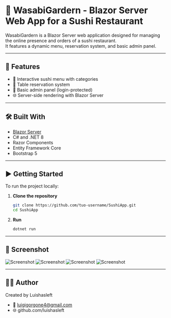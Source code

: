 # 🍣 WasabiGardern - Blazor Server Web App for a Sushi Restaurant

WasabiGardern is a Blazor Server web application designed for managing the online presence and orders of a sushi restaurant.  
It features a dynamic menu, reservation system, and basic admin panel.

---

## 🚀 Features

- 🛒 Interactive sushi menu with categories
- 📅 Table reservation system
- 🔐 Basic admin panel (login-protected)
- 🌐 Server-side rendering with Blazor Server

---

## 🛠️ Built With

- [Blazor Server](https://dotnet.microsoft.com/en-us/apps/aspnet/web-apps/blazor)
- C# and .NET 8
- Razor Components
- Entity Framework Core
- Bootstrap 5

---

## ▶️ Getting Started

To run the project locally:

1. **Clone the repository**
   ```bash
   git clone https://github.com/tuo-username/SushiApp.git
   cd SushiApp

2. **Run**
   ```bash
   dotnet run

---

## 📸 Screenshot
![Screenshot](./SushiApp//SushiApp/SushiApp/Screenshot1.png)
![Screenshot](./SushiApp//SushiApp//SushiApp/Screenshot2.png)
![Screenshot](./SushiApp//SushiApp//SushiApp/Screenshot3.png)
![Screenshot](./SushiApp//SushiApp//SushiApp/Screenshot4.png)

---

## 🧑‍💻 Author

Created by Luishasleft
- 📧 luigigorgone4@gmail.com
- 🌐 github.com/luishasleft










